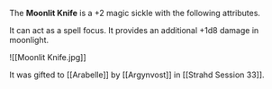 The **Moonlit Knife** is a +2 magic sickle with the following attributes.

It can act as a spell focus. It provides an additional +1d8 damage in moonlight.

![[Moonlit Knife.jpg]]

It was gifted to [[Arabelle]] by [[Argynvost]] in [[Strahd Session 33]].